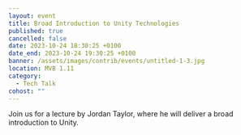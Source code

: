 ```yaml
---
layout: event
title: Broad Introduction to Unity Technologies
published: true
cancelled: false
date: 2023-10-24 18:30:25 +0100
date_end: 2023-10-24 19:30:25 +0100
banner: /assets/images/contrib/events/untitled-1-3.jpg
location: MVB 1.11
category:
  - Tech Talk
cohost: ""
---
```

Join us for a lecture by Jordan Taylor, where he will deliver a broad introduction to Unity.
